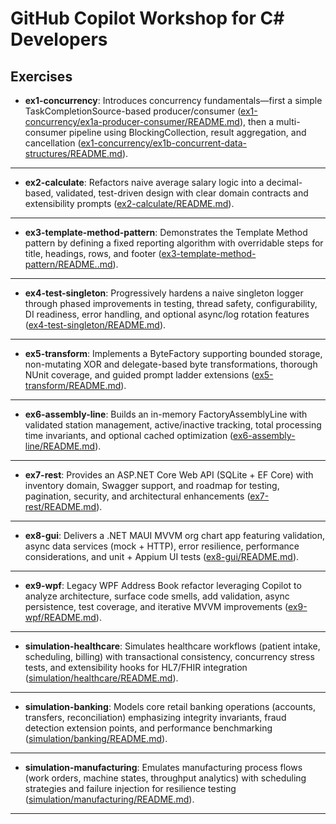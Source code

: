 # GitHub Copilot Workshop for C# Developers

## Exercises
- **ex1-concurrency**: Introduces concurrency fundamentals—first a simple TaskCompletionSource-based producer/consumer ([ex1-concurrency/ex1a-producer-consumer/README.md](ex1-concurrency/ex1a-producer-consumer/README.md)), then a multi-consumer pipeline using BlockingCollection, result aggregation, and cancellation ([ex1-concurrency/ex1b-concurrent-data-structures/README.md](ex1-concurrency/ex1b-concurrent-data-structures/README.md)).
---
- **ex2-calculate**: Refactors naive average salary logic into a decimal-based, validated, test-driven design with clear domain contracts and extensibility prompts ([ex2-calculate/README.md](ex2-calculate/README.md)).
---
- **ex3-template-method-pattern**: Demonstrates the Template Method pattern by defining a fixed reporting algorithm with overridable steps for title, headings, rows, and footer ([ex3-template-method-pattern/README..md](ex3-template-method-pattern/README..md)).
---
- **ex4-test-singleton**: Progressively hardens a naive singleton logger through phased improvements in testing, thread safety, configurability, DI readiness, error handling, and optional async/log rotation features ([ex4-test-singleton/README.md](ex4-test-singleton/README.md)).
---
- **ex5-transform**: Implements a ByteFactory supporting bounded storage, non-mutating XOR and delegate-based byte transformations, thorough NUnit coverage, and guided prompt ladder extensions ([ex5-transform/README.md](ex5-transform/README.md)).
---
- **ex6-assembly-line**: Builds an in-memory FactoryAssemblyLine with validated station management, active/inactive tracking, total processing time invariants, and optional cached optimization ([ex6-assembly-line/README.md](ex6-assembly-line/README.md)).
---
- **ex7-rest**: Provides an ASP.NET Core Web API (SQLite + EF Core) with inventory domain, Swagger support, and roadmap for testing, pagination, security, and architectural enhancements ([ex7-rest/README.md](ex7-rest/README.md)).
---
- **ex8-gui**: Delivers a .NET MAUI MVVM org chart app featuring validation, async data services (mock + HTTP), error resilience, performance considerations, and unit + Appium UI tests ([ex8-gui/README.md](ex8-gui/README.md)).
---
- **ex9-wpf**: Legacy WPF Address Book refactor leveraging Copilot to analyze architecture, surface code smells, add validation, async persistence, test coverage, and iterative MVVM improvements ([ex9-wpf/README.md](ex9-wpf/README.md)).
---
- **simulation-healthcare**: Simulates healthcare workflows (patient intake, scheduling, billing) with transactional consistency, concurrency stress tests, and extensibility hooks for HL7/FHIR integration ([simulation/healthcare/README.md](simulation/healthcare/README.md)).
---
- **simulation-banking**: Models core retail banking operations (accounts, transfers, reconciliation) emphasizing integrity invariants, fraud detection extension points, and performance benchmarking ([simulation/banking/README.md](simulation/banking/README.md)).
---
- **simulation-manufacturing**: Emulates manufacturing process flows (work orders, machine states, throughput analytics) with scheduling strategies and failure injection for resilience testing ([simulation/manufacturing/README.md](simulation/manufacturing/README.md)).
---

